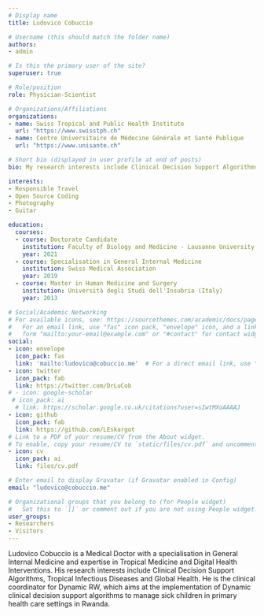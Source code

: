 ```yaml
---
# Display name
title: Ludovico Cobuccio

# Username (this should match the folder name)
authors:
- admin

# Is this the primary user of the site?
superuser: true

# Role/position
role: Physician-Scientist

# Organizations/Affiliations
organizations:
- name: Swiss Tropical and Public Health Institute
  url: "https://www.swisstph.ch"
- name: Centre Universitaire de Médecine Générale et Santé Publique 
  url: "https://www.unisante.ch"

# Short bio (displayed in user profile at end of posts)
bio: My research interests include Clinical Decision Support Algorithms, Tropical Infectious Diseases and Global Health.

interests:
- Responsible Travel 
- Open Source Coding
- Photography
- Guitar

education:
  courses:
  - course: Doctorate Candidate
    institution: Faculty of Biology and Medicine - Lausanne University
    year: 2021
  - course: Specialisation in General Internal Medicine
    institution: Swiss Medical Association
    year: 2019
  - course: Master in Human Medicine and Surgery
    institution: Università degli Studi dell'Insubria (Italy)
    year: 2013

# Social/Academic Networking
# For available icons, see: https://sourcethemes.com/academic/docs/page-builder/#icons
#   For an email link, use "fas" icon pack, "envelope" icon, and a link in the
#   form "mailto:your-email@example.com" or "#contact" for contact widget.
social:
- icon: envelope
  icon_pack: fas
  link: 'mailto:ludovico@cobuccio.me'  # For a direct email link, use "mailto:test@example.org".
- icon: twitter
  icon_pack: fab
  link: https://twitter.com/DrLuCob
# - icon: google-scholar
 # icon_pack: ai
  # link: https://scholar.google.co.uk/citations?user=sIwtMXoAAAAJ
- icon: github
  icon_pack: fab
  link: https://github.com/LEskargot
# Link to a PDF of your resume/CV from the About widget.
# To enable, copy your resume/CV to `static/files/cv.pdf` and uncomment the lines below.
- icon: cv
  icon_pack: ai
  link: files/cv.pdf

# Enter email to display Gravatar (if Gravatar enabled in Config)
email: "ludovico@cobuccio.me"

# Organizational groups that you belong to (for People widget)
#   Set this to `[]` or comment out if you are not using People widget.
user_groups:
- Researchers
- Visitors
---
```


Ludovico Cobuccio is a Medical Doctor with a specialisation in General Internal Medicine and expertise in Tropical Medicine and Digital Health Interventions. His research interests include Clinical Decision Support Algorithms, Tropical Infectious Diseases and Global Health. He is the clinical coordinator for Dynamic RW, which aims at the implementation of Dynamic clinical decision support algorithms to manage sick children in primary health care settings in Rwanda.
